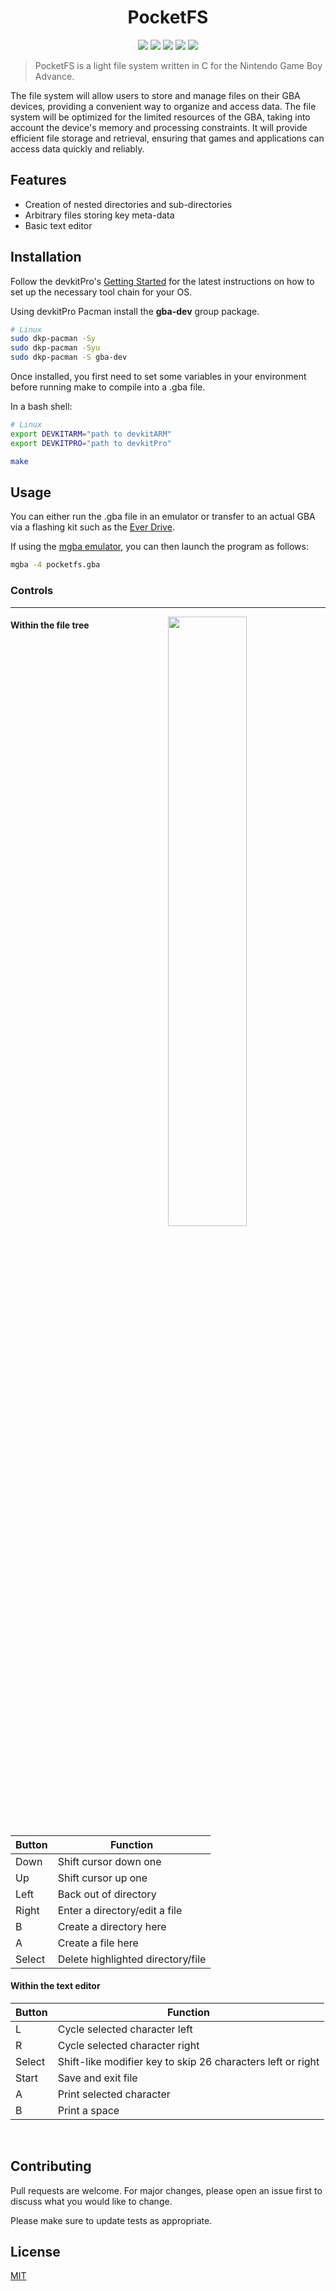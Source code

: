 <h1 align="center">PocketFS</h1>
<p align="center">
    <img src="https://img.shields.io/badge/version-0.5.0-blue" />
    <img src="https://img.shields.io/badge/License-MIT-yellow" />
    <img src="https://img.shields.io/badge/Platform-GBA-green" />
    <img src="https://img.shields.io/badge/Language-C-orange" />
    <img src="https://img.shields.io/badge/Contributors-1-blueviolet" />
</p>

>PocketFS is a light file system written in C for the Nintendo Game Boy Advance.

The file system will allow users to store and manage files on their GBA devices, providing a convenient way to organize and access data. The file system will be optimized for the limited resources of the GBA, taking into account the device's memory and processing constraints. It will provide efficient file storage and retrieval, ensuring that games and applications can access data quickly and reliably.

## Features
- Creation of nested directories and sub-directories
- Arbitrary files storing key meta-data
- Basic text editor

## Installation
Follow the devkitPro's [Getting Started](https://devkitpro.org/wiki/Getting_Started) for the latest instructions on how to set up the necessary tool chain for your OS. 

Using devkitPro Pacman install the **gba-dev** group package.

```bash
# Linux
sudo dkp-pacman -Sy
sudo dkp-pacman -Syu
sudo dkp-pacman -S gba-dev
```

Once installed, you first need to set some variables in your environment before running make to compile into a .gba file.

In a bash shell:
```bash
# Linux
export DEVKITARM="path to devkitARM"
export DEVKITPRO="path to devkitPro"

make
```

## Usage
You can either run the .gba file in an emulator or transfer to an actual GBA via a flashing kit such as the [Ever Drive](https://krikzz.com/our-products/cartridges/everdrive-gba-mini.html).

If using the [mgba emulator](https://mgba.io/downloads.html), you can then launch the program as follows:

```bash
mgba -4 pocketfs.gba
```
### Controls
---

<img src="https://i.imgur.com/aMDGG1k.png" width="50%" align="right">

#### Within the file tree

| Button  | Function                      |
|---------|-------------------------------|
| Down    | Shift cursor down one         |
| Up      | Shift cursor up one           |
| Left    | Back out of directory         |
| Right   | Enter a directory/edit a file |
| B       | Create a directory here       |
| A       | Create a file here            |
| Select  | Delete highlighted directory/file |

#### Within the text editor

| Button  | Function                                      |
| ------- | -------------------------------------------- |
| L       | Cycle selected character left                 |
| R       | Cycle selected character right                |
| Select  | Shift-like modifier key to skip 26 characters left or right |
| Start   | Save and exit file                            |
| A       | Print selected character                      |
| B       | Print a space                                 |


<br clear="right"/>

## Contributing

Pull requests are welcome. For major changes, please open an issue first
to discuss what you would like to change.

Please make sure to update tests as appropriate.

## License

[MIT](https://choosealicense.com/licenses/mit/)
